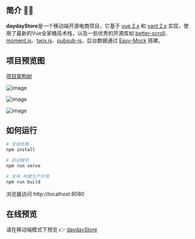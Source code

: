 


## 简介 📣📣

**daydayStore**是一个移动端开源电商项目，它基于 [vue 2.x](https://github.com/vuejs/vue) 和 [vant 2.x](https://youzan.github.io/vant/#/zh-CN/intro) 实现，使用了最新的Vue全家桶技术栈，以及一些优秀的开源库如 [better-scroll](http://ustbhuangyi.github.io/better-scroll/doc/api.html)、 [moment.js](https://github.com/moment/moment/)、[twix.js](https://github.com/icambron/twix.js)、[pubsub-js](https://github.com/mroderick/PubSubJS)，后台数据通过 [Easy-Mock](https://github.com/easy-mock/easy-mock) 搭建。




## 项目预览图
[项目架构树](https://github.com/Geek-James/ddBuy/blob/master/README.structure.md)

![image](http://518taole.7-orange.cn/homePage.jpg)

![image](http://518taole.7-orange.cn/categorytwo.jpg)

![image](http://518taole.7-orange.cn/myOrder.jpg)



## 如何运行

```bash
# 安装依赖
npm install

# 启动服务
npm run serve

# 发布 构建生产环境
npm run build
```

浏览器访问  http://localhost:8080



## 在线预览

请在移动端模式下预览 👉 [daydayStore](http://venthan.gitee.io/daydaystore)


